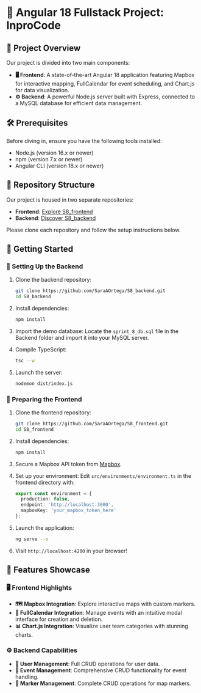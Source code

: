 # 🚀 Angular 18 Fullstack Project: InproCode


## 🌟 Project Overview

Our project is divided into two main components:

- **🖥️ Frontend**: A state-of-the-art Angular 18 application featuring Mapbox for interactive mapping, FullCalendar for event scheduling, and Chart.js for data visualization.
- **⚙️ Backend**: A powerful Node.js server built with Express, connected to a MySQL database for efficient data management.



## 🛠️ Prerequisites

Before diving in, ensure you have the following tools installed:

- Node.js (version 16.x or newer)
- npm (version 7.x or newer)
- Angular CLI (version 18.x or newer)

## 📁 Repository Structure

Our project is housed in two separate repositories:

- **Frontend**: [Explore S8_frontend](https://github.com/SaraAOrtega/S8_frontend)
- **Backend**: [Discover S8_backend](https://github.com/SaraAOrtega/S8_backend)

Please clone each repository and follow the setup instructions below.

## 🚀 Getting Started

### 🔧 Setting Up the Backend

1. Clone the backend repository:
   ```bash
   git clone https://github.com/SaraAOrtega/S8_backend.git
   cd S8_backend
   ```

2. Install dependencies:
   ```bash
   npm install
   ```

3. Import the demo database:
   Locate the `sprint_8_db.sql` file in the Backend folder and import it into your MySQL server.

4. Compile TypeScript:
   ```bash
   tsc --w
   ```

5. Launch the server:
   ```bash
   nodemon dist/index.js
   ```

### 🎨 Preparing the Frontend

1. Clone the frontend repository:
   ```bash
   git clone https://github.com/SaraAOrtega/S8_frontend.git
   cd S8_frontend
   ```

2. Install dependencies:
   ```bash
   npm install
   ```

3. Secure a Mapbox API token from [Mapbox](https://account.mapbox.com/access-tokens/).

4. Set up your environment:
   Edit `src/environments/environment.ts` in the frontend directory with:
   ```typescript
   export const environment = {
     production: false,
     endpoint: 'http://localhost:3000',
     mapboxKey: 'your_mapbox_token_here'
   };
   ```

5. Launch the application:
   ```bash
   ng serve --o
   ```

6. Visit `http://localhost:4200` in your browser!

## 🌈 Features Showcase

### 🖥️ Frontend Highlights

- **🗺️ Mapbox Integration**: Explore interactive maps with custom markers.
- **📅 FullCalendar Integration**: Manage events with an intuitive modal interface for creation and deletion.
- **📊 Chart.js Integration**: Visualize user team categories with stunning charts.

### ⚙️ Backend Capabilities

- **👥 User Management**: Full CRUD operations for user data.
- **🎉 Event Management**: Comprehensive CRUD functionality for event handling.
- **📍 Marker Management**: Complete CRUD operations for map markers.

